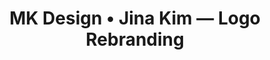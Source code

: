 ---
href: "/projects/jina-kim/"
image: "/images/jina-kim/jina-kim.jpg"
alt: "Jina Kim logo mockup"
title: "MK Design • Jina Kim — Logo Rebranding"
seo: "A logo rebranding case study focused on refreshing the branding for Jina Kim, a popular culture, fashion, and lifestyle content creator."
previousurl: "#"
name: "Jina Kim — Branding"
nexturl: "#"
dates: "2019"
brief: |
  <b>The key to a successful rebranding is finding the delicate balance between where a brand has been, and the places it wants to go.</b>
  <p class="milli push-1-2">As a content creator on <a href="https://www.youtube.com/user/itsjinakim">YouTube</a> and <a href="https://www.instagram.com/itsjinakim/">Instagram</a>, it was clear that Jina wanted to give her branding new life, but to stay true to her fanbase. Here’s a snapshot of how the branding looked in 2019:</p>
  <img src="/images/jina-kim/brief.jpg" class="img-flex" alt="Youtube banner featuring Jina Kim's former branding">
research: |
  Like all good designers do, we started with researching all of the available digital metrics for the Jina Kim brand.
  <p class="milli push-1-2">The analysis of this data told us a lot, including that:</p>
  <ul class="milli push-0">
    <li class="push-1-2">Her audience <b>values her honesty</b></li>
    <li class="push-1-2">Her viewership is <b>international</b>, and the core audience is <b>very dedicated</b></li>
    <li class="push-1-2">Korean content and keywords work really well to <b>encourage views and new subscriptions</b> to her channel</li>
    <li class="push-0">K-pop and dating content is <b>consistently, and sustainably popular</b></li>
  </ul>
ideate: |
  Three different avenues for a word mark were considered in this stage:
  <p class="push-0 milli">A sharp, geometric word mark that could be deconstructed to <b>write Jina in both English and Korean;</b></p>
  <img src="/images/jina-kim/ideate1.jpg" class="img-flex pad-b pad-t" alt="First word mark concept, featuring sharp edges to letterforms">
  <p class="push-0 milli">A handwritten-style word mark, that would mimic the brand name as a signature, <b>based on Jina’s handwriting;</b> and</p>
  <img src="/images/jina-kim/ideate2.jpg" class="img-flex pad-b pad-t" alt="Second word mark concept, featuring a handwriting sample from Jina">
  <p class="push-0 milli">A word mark based on an existing font, <b>styled with individual customized attributes</b> to make it her own.</p>
ideate-image: "/images/jina-kim/ideate3.jpg"
ideate-image-alt: "Third word mark concept, featuring a modified font"
create: |
  <b>The signature style was the winner amongst the logo concepts.</b> After several iterations, it evolved into the word mark that represents Jina’s brand today:
  <p class="milli push-1-2">Before the final hand-off, <b>a review of existing domestic trademarks</b> was also conducted for Jina. This was to ensure every effort was made to give her the option of trademarking her logo.</p>
  <p class="milli push-1-2"><b>The time from the initial consultation to the final product was just under four weeks,</b> and happily, was well-received by both Jina and her audience.</p>
  <p class="push-0 milli">If you're interested in seeing this branding in action, or even in checking out Jina's content— she's fabulous!— you can <a href="https://jinakim.kr/">click here</a> to visit her personal site.</p>
create-image: "/images/jina-kim/create.jpg"
create-image-alt: "Dark mode Youtube page featuring Jina Kim's updated logo"
finalproduct: |
  The finalized logo was built to be rhythmic, feminine, and clean. The wave-like qualities resemble Jina’s oceanic hometown of Incheon, and have a very calming quality to them.
  <p class="push-0 milli">We kept the logo simple, to make it accessible for her very international audience. The wordmark also meets the minimum width specifications for embroidery, which was an extremely important consideration for Jina’s clothing line.</p>
finalproduct-image: "/images/jina-kim/logo.jpg"
finalproduct-alt: "Final word mark logo"
finalproduct-mockup1: "/images/jina-kim/website-mockup.png"
mockup-alt: "Digital mockups of Jina Kim's new branding, featured on a variety of devices, including a MacBook, iPad, and iPhone."
---